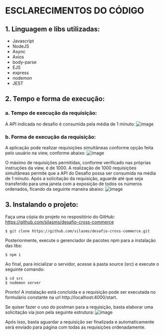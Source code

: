 # ESCLARECIMENTOS DO CÓDIGO

## 1. Linguagem e libs utilizadas:

* Javascript
* NodeJS
* Async
* Axios
* body-parse
* EJS
* express
* nodemon
* JEST

## 2. Tempo e forma de execução:

### a. Tempo de execução da requisição:

A API indicada no desafio é consumida pela média de 1 minuto:
![image](https://cdn.discordapp.com/attachments/869339288041558067/917520089870368778/unknown.png)

### b. Forma de execução da requisição:

A aplicação pode realizar requisições simultâneas conforme opção feita pelo usuário na view, conforme abaixo:
![image](https://cdn.discordapp.com/attachments/869339288041558067/917520304778141786/unknown.png)

O máximo de requisições permitidas, conforme verificado nas próprias instruções da view, é de 1000.
A realização de 1000 requisições simultâneas permite que a API do Desafio possa ser consumida na média de 1 minuto. Após a solicitação da requisição, aguarde até que seja transferido para uma janela com a exposição de todos os números ordenados, ficando da seguinte maneira abaixo:
![image](https://cdn.discordapp.com/attachments/869339288041558067/917520776054329354/unknown.png)

## 3. Instalando o projeto:

Faça uma cópia do projeto no respositório do GitHub: https://github.com/silasms/desafio-cross-commerce
```
$ git clone https://github.com/silasms/desafio-cross-commerce.git
```

Posteriormente, execute o gerenciador de pacotes npm para a instalação das libs:
```
$ npm i
```

Ao final, para inicializar o servidor, acesse à pasta source (src) e execute o seguinte comando:
```
$ cd src
$ nodemon server
```

Pronto! A instalação está concluída e a requisição pode ser executada no formulário constante na url http://localhost:4000/start.

Se quiser fazer o uso do postman para a requisição, basta elaborar uma solicitação via json pela seguinte estrutura:
![image](https://cdn.discordapp.com/attachments/869339288041558067/917520015257915392/unknown.png)

Após isso, basta aguardar a requisição ser finalizada e automaticamente será enviado para página com todas as requisições ordenadamente.
